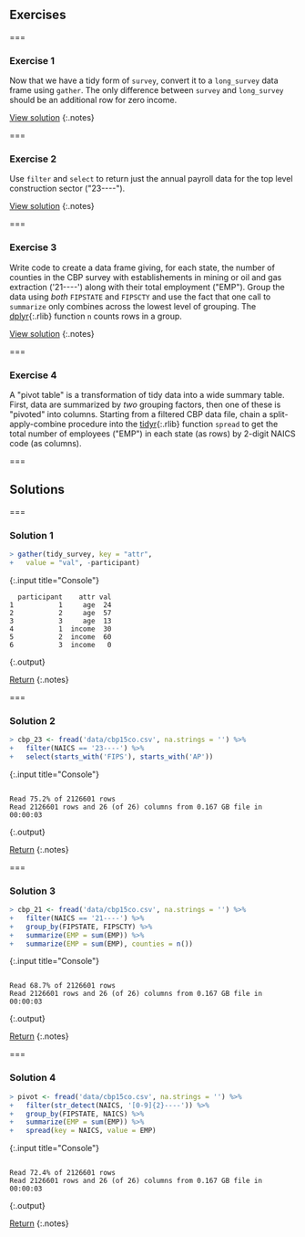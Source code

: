 ---
---

## Exercises

===

### Exercise 1

Now that we have a tidy form of `survey`, convert it to a `long_survey` data
frame using `gather`. The only difference between `survey` and `long_survey`
should be an additional row for zero income.

[View solution](#solution-1)
{:.notes}

===

### Exercise 2

Use `filter` and `select` to return just the annual payroll data for the top
level construction sector ("23----").

[View solution](#solution-2)
{:.notes}

===

### Exercise 3

Write code to create a data frame giving, for each state, the number of counties
in the CBP survey with establishements in mining or oil and gas extraction
('21----') along with their total employment ("EMP"). Group the data using
*both* `FIPSTATE` and `FIPSCTY` and use the fact that one call to `summarize`
only combines across the lowest level of grouping. The [dplyr](){:.rlib}
function `n` counts rows in a group.

[View solution](#solution-3)
{:.notes}

===

### Exercise 4

A "pivot table" is a transformation of tidy data into a wide summary table.
First, data are summarized by *two* grouping factors, then one of these is
"pivoted" into columns. Starting from a filtered CBP data file, chain a
split-apply-combine procedure into the [tidyr](){:.rlib} function `spread` to
get the total number of employees ("EMP") in each state (as rows) by 2-digit
NAICS code (as columns).

===

## Solutions

===

### Solution 1



~~~r
> gather(tidy_survey, key = "attr",
+   value = "val", -participant)
~~~
{:.input title="Console"}


~~~
  participant    attr val
1           1     age  24
2           2     age  57
3           3     age  13
4           1  income  30
5           2  income  60
6           3  income   0
~~~
{:.output}


[Return](#exercise-1)
{:.notes}

===

### Solution 2



~~~r
> cbp_23 <- fread('data/cbp15co.csv', na.strings = '') %>%
+   filter(NAICS == '23----') %>%
+   select(starts_with('FIPS'), starts_with('AP'))
~~~
{:.input title="Console"}


~~~
Read 75.2% of 2126601 rowsRead 2126601 rows and 26 (of 26) columns from 0.167 GB file in 00:00:03
~~~
{:.output}


[Return](#exercise-2)
{:.notes}

===

### Solution 3



~~~r
> cbp_21 <- fread('data/cbp15co.csv', na.strings = '') %>%
+   filter(NAICS == '21----') %>%
+   group_by(FIPSTATE, FIPSCTY) %>%
+   summarize(EMP = sum(EMP)) %>%
+   summarize(EMP = sum(EMP), counties = n())
~~~
{:.input title="Console"}


~~~
Read 68.7% of 2126601 rowsRead 2126601 rows and 26 (of 26) columns from 0.167 GB file in 00:00:03
~~~
{:.output}


[Return](#exercise-3)
{:.notes}

===

### Solution 4



~~~r
> pivot <- fread('data/cbp15co.csv', na.strings = '') %>%
+   filter(str_detect(NAICS, '[0-9]{2}----')) %>%
+   group_by(FIPSTATE, NAICS) %>%
+   summarize(EMP = sum(EMP)) %>%
+   spread(key = NAICS, value = EMP)
~~~
{:.input title="Console"}


~~~
Read 72.4% of 2126601 rowsRead 2126601 rows and 26 (of 26) columns from 0.167 GB file in 00:00:03
~~~
{:.output}


[Return](#exercise-4)
{:.notes}
